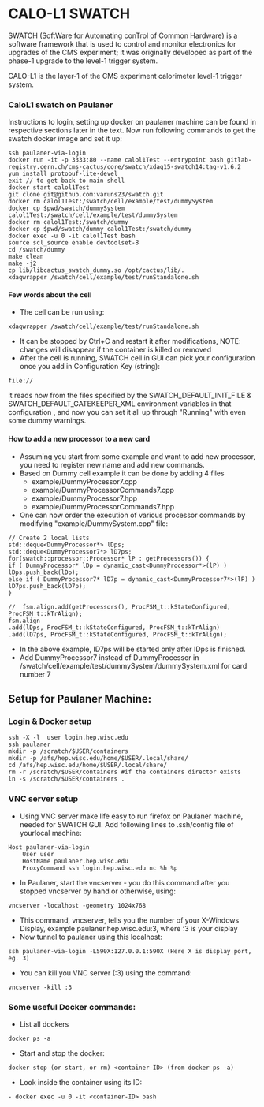 # CALO-L1 SWATCH
SWATCH (SoftWare for Automating conTrol of Common Hardware) is a software framework that is used to control and monitor electronics for upgrades of the CMS experiment; it was originally developed as part of the phase-1 upgrade to the level-1 trigger system. 

CALO-L1 is the layer-1 of the CMS experiment calorimeter level-1 trigger system.

### CaloL1 swatch on Paulaner
Instructions to login, setting up docker on paulaner machine can be found in respective sections later in the text. 
Now run following commands to get the swatch docker image and set it up:
```
ssh paulaner-via-login
docker run -it -p 3333:80 --name calol1Test --entrypoint bash gitlab-registry.cern.ch/cms-cactus/core/swatch/xdaq15-swatch14:tag-v1.6.2 
yum install protobuf-lite-devel
exit // to get back to main shell
docker start calol1Test
git clone git@github.com:varuns23/swatch.git
docker rm calol1Test:/swatch/cell/example/test/dummySystem
docker cp $pwd/swatch/dummySystem calol1Test:/swatch/cell/example/test/dummySystem
docker rm calol1Test:/swatch/dummy 
docker cp $pwd/swatch/dummy calol1Test:/swatch/dummy
docker exec -u 0 -it calol1Test bash
source scl_source enable devtoolset-8
cd /swatch/dummy
make clean
make -j2
cp lib/libcactus_swatch_dummy.so /opt/cactus/lib/.
xdaqwrapper /swatch/cell/example/test/runStandalone.sh
```

#### Few words about the cell
- The cell can be run using:
```
xdaqwrapper /swatch/cell/example/test/runStandalone.sh
```
- It can be stopped by Ctrl+C and restart it after modifications, NOTE: changes will disappear if the container is killed or removed
- After the cell is running, SWATCH cell in GUI can pick your configuration once you add in Configuration Key (string):
```
file://
```
it reads now from the files specified by the SWATCH_DEFAULT_INIT_FILE & SWATCH_DEFAULT_GATEKEEPER_XML environment variables in that configuration , and now you can set it all up through "Running" with even some dummy warnings.

#### How to add a new processor to a new card
- Assuming you start from some example and want to add new processor, you need to register new name and add new commands.
- Based on Dummy cell example it can be done by adding 4 files
   - example/DummyProcessor7.cpp
   - example/DummyProcessorCommands7.cpp
   - example/DummyProcessor7.hpp
   - example/DummyProcessorCommands7.hpp
- One can now order the execution of various processor commands by modifying "example/DummySystem.cpp" file:
```
// Create 2 local lists
std::deque<DummyProcessor*> lDps;
std::deque<DummyProcessor7*> lD7ps;
for(swatch::processor::Processor* lP : getProcessors()) {
if ( DummyProcessor* lDp = dynamic_cast<DummyProcessor*>(lP) ) lDps.push_back(lDp);
else if ( DummyProcessor7* lD7p = dynamic_cast<DummyProcessor7*>(lP) ) lD7ps.push_back(lD7p);
}

//  fsm.align.add(getProcessors(), ProcFSM_t::kStateConfigured, ProcFSM_t::kTrAlign);
fsm.align
.add(lDps, ProcFSM_t::kStateConfigured, ProcFSM_t::kTrAlign)
.add(lD7ps, ProcFSM_t::kStateConfigured, ProcFSM_t::kTrAlign);
```
   - In the above example, ID7ps will be started only after IDps is finished. 
   - Add DummyProcessor7 instead of DummyProcessor in /swatch/cell/example/test/dummySystem/dummySystem.xml for card number 7

## Setup for Paulaner Machine:
### Login & Docker setup
```
ssh -X -l  user login.hep.wisc.edu
ssh paulaner
mkdir -p /scratch/$USER/containers
mkdir -p /afs/hep.wisc.edu/home/$USER/.local/share/
cd /afs/hep.wisc.edu/home/$USER/.local/share/
rm -r /scratch/$USER/containers #if the containers director exists
ln -s /scratch/$USER/containers .
```

### VNC server setup
- Using VNC server make life easy to run firefox on Paulaner machine, needed for SWATCH GUI. Add following lines to .ssh/config file of yourlocal machine:
```
Host paulaner-via-login
    User user
    HostName paulaner.hep.wisc.edu
    ProxyCommand ssh login.hep.wisc.edu nc %h %p
```
- In Paulaner, start the vncserver - you do this command after you stopped vncserver by hand or otherwise, using:
```
vncserver -localhost -geometry 1024x768
```
- This command, vncserver, tells you the number of your X-Windows Display, example paulaner.hep.wisc.edu:3, where :3 is your display
- Now tunnel to paulaner using this localhost:
```
ssh paulaner-via-login -L590X:127.0.0.1:590X (Here X is display port, eg. 3)
```
- You can kill you VNC server (:3) using the command:
```
vncserver -kill :3
```


### Some useful Docker commands:
- List all dockers
```
docker ps -a
```
- Start and stop the docker:
```
docker stop (or start, or rm) <container-ID> (from docker ps -a)
```
- Look inside the container using its ID:
```
- docker exec -u 0 -it <container-ID> bash
```
